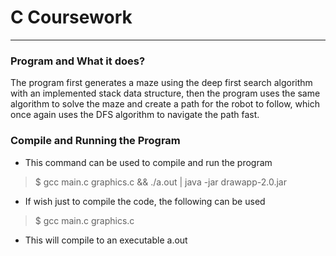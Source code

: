 # C Coursework
---

### Program and What it does?
The program first generates a maze using the deep first search algorithm with 
an implemented stack data structure, then the program uses the same algorithm to
solve the maze and create a path for the robot to follow, which once again uses
the DFS algorithm to navigate the path fast.

### Compile and Running the Program
 - This command can be used to compile and run the program
> $ gcc main.c graphics.c && ./a.out | java -jar drawapp-2.0.jar

 - If wish just to compile the code, the following can be used
> $ gcc main.c graphics.c
 - This will compile to an executable a.out
